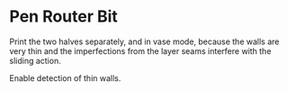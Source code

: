# Pen Router Bit

Print the two halves separately, and in vase mode, because the walls are very
thin and the imperfections from the layer seams interfere with the sliding
action.

Enable detection of thin walls.
